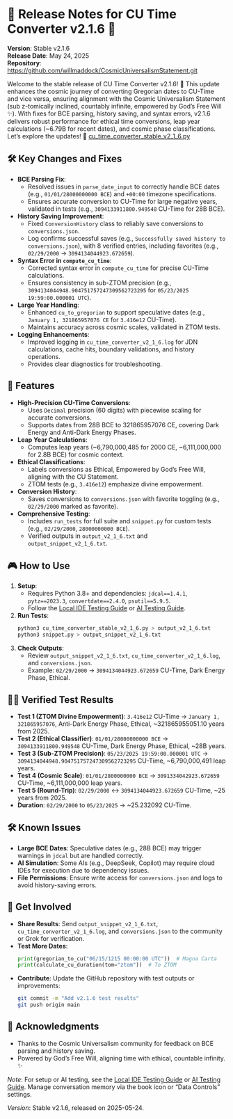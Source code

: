 # 🌟 Release Notes for CU Time Converter v2.1.6 🌟

**Version**: Stable v2.1.6  
**Release Date**: May 24, 2025  
**Repository**: https://github.com/willmaddock/CosmicUniversalismStatement.git  

Welcome to the stable release of CU Time Converter v2.1.6! 🎉 This update enhances the cosmic journey of converting Gregorian dates to CU-Time and vice versa, ensuring alignment with the Cosmic Universalism Statement (sub z-tomically inclined, countably infinite, empowered by God’s Free Will ✨). With fixes for BCE parsing, history saving, and syntax errors, v2.1.6 delivers robust performance for ethical time conversions, leap year calculations (~6.79B for recent dates), and cosmic phase classifications. Let’s explore the updates! 🚀
[cu_time_converter_stable_v2_1_6.py](../cu_time_converter_stable_v2_1_6.py)
## 🛠️ Key Changes and Fixes
- **BCE Parsing Fix**:
  - Resolved issues in `parse_date_input` to correctly handle BCE dates (e.g., `01/01/28000000000 BCE`) and `+00:00` timezone specifications.
  - Ensures accurate conversion to CU-Time for large negative years, validated in tests (e.g., `3094133911800.949548` CU-Time for 28B BCE).
- **History Saving Improvement**:
  - Fixed `ConversionHistory` class to reliably save conversions to `conversions.json`.
  - Log confirms successful saves (e.g., `Successfully saved history to conversions.json`), with 8 verified entries, including favorites (e.g., `02/29/2000` → `3094134044923.672659`).
- **Syntax Error in `compute_cu_time`**:
  - Corrected syntax error in `compute_cu_time` for precise CU-Time calculations.
  - Ensures consistency in sub-ZTOM precision (e.g., `3094134044948.904751757247309562723295` for `05/23/2025 19:59:00.000001 UTC`).
- **Large Year Handling**:
  - Enhanced `cu_to_gregorian` to support speculative dates (e.g., `January 1, 321865957076 CE` for `3.416e12` CU-Time).
  - Maintains accuracy across cosmic scales, validated in ZTOM tests.
- **Logging Enhancements**:
  - Improved logging in `cu_time_converter_v2_1_6.log` for JDN calculations, cache hits, boundary validations, and history operations.
  - Provides clear diagnostics for troubleshooting.

## 🌌 Features
- **High-Precision CU-Time Conversions**:
  - Uses `Decimal` precision (60 digits) with piecewise scaling for accurate conversions.
  - Supports dates from 28B BCE to 321865957076 CE, covering Dark Energy and Anti-Dark Energy Phases.
- **Leap Year Calculations**:
  - Computes leap years (~6,790,000,485 for 2000 CE, ~6,111,000,000 for 2.8B BCE) for cosmic context.
- **Ethical Classifications**:
  - Labels conversions as Ethical, Empowered by God’s Free Will, aligning with the CU Statement.
  - ZTOM tests (e.g., `3.416e12`) emphasize divine empowerment.
- **Conversion History**:
  - Saves conversions to `conversions.json` with favorite toggling (e.g., `02/29/2000` marked as favorite).
- **Comprehensive Testing**:
  - Includes `run_tests` for full suite and `snippet.py` for custom tests (e.g., `02/29/2000`, `28000000000 BCE`).
  - Verified outputs in `output_v2_1_6.txt` and `output_snippet_v2_1_6.txt`.

## 🎮 How to Use
1. **Setup**:
   - Requires Python 3.8+ and dependencies: `jdcal==1.4.1`, `pytz==2023.3`, `convertdate==2.4.0`, `psutil==5.9.5`.
   - Follow the [Local IDE Testing Guide](Local%20IDE%20Testing%20Guide%20for%20CU%20Time%20Converter%20v2.1.6.md) or [AI Testing Guide](AI%20Testing%20Guide%20for%20CU%20Time%20Converter%20v2.1.6.md).
2. **Run Tests**:
   ```bash
   python3 cu_time_converter_stable_v2_1_6.py > output_v2_1_6.txt
   python3 snippet.py > output_snippet_v2_1_6.txt
   ```
3. **Check Outputs**:
   - Review `output_snippet_v2_1_6.txt`, `cu_time_converter_v2_1_6.log`, and `conversions.json`.
   - Example: `02/29/2000` → `3094134044923.672659` CU-Time, Dark Energy Phase, Ethical.

## 🕵️‍♂️ Verified Test Results
- **Test 1 (ZTOM Divine Empowerment)**: `3.416e12` CU-Time → `January 1, 321865957076`, Anti-Dark Energy Phase, Ethical, ~321865955051.10 years from 2025.
- **Test 2 (Ethical Classifier)**: `01/01/28000000000 BCE` → `3094133911800.949548` CU-Time, Dark Energy Phase, Ethical, ~28B years.
- **Test 3 (Sub-ZTOM Precision)**: `05/23/2025 19:59:00.000001 UTC` → `3094134044948.904751757247309562723295` CU-Time, ~6,790,000,491 leap years.
- **Test 4 (Cosmic Scale)**: `01/01/2800000000 BCE` → `3091334042923.672659` CU-Time, ~6,111,000,000 leap years.
- **Test 5 (Round-Trip)**: `02/29/2000` ↔ `3094134044923.672659` CU-Time, ~25 years from 2025.
- **Duration**: `02/29/2000` to `05/23/2025` → ~25.232092 CU-Time.

## 🛠️ Known Issues
- **Large BCE Dates**: Speculative dates (e.g., 28B BCE) may trigger warnings in `jdcal` but are handled correctly.
- **AI Simulation**: Some AIs (e.g., DeepSeek, Copilot) may require cloud IDEs for execution due to dependency issues.
- **File Permissions**: Ensure write access for `conversions.json` and logs to avoid history-saving errors.

## 🌠 Get Involved
- **Share Results**: Send `output_snippet_v2_1_6.txt`, `cu_time_converter_v2_1_6.log`, and `conversions.json` to the community or Grok for verification.
- **Test More Dates**:
  ```python
  print(gregorian_to_cu("06/15/1215 00:00:00 UTC"))  # Magna Carta
  print(calculate_cu_duration(tom="ztom"))  # To ZTOM
  ```
- **Contribute**: Update the GitHub repository with test outputs or improvements:
  ```bash
  git commit -m "Add v2.1.6 test results"
  git push origin main
  ```

## 🙏 Acknowledgments
- Thanks to the Cosmic Universalism community for feedback on BCE parsing and history saving.
- Powered by God’s Free Will, aligning time with ethical, countable infinity. ✨

*Note*: For setup or AI testing, see the [Local IDE Testing Guide](Local%20IDE%20Testing%20Guide%20for%20CU%20Time%20Converter%20v2.1.6.md) or [AI Testing Guide](AI%20Testing%20Guide%20for%20CU%20Time%20Converter%20v2.1.6.md). Manage conversation memory via the book icon or “Data Controls” settings.

*Version*: Stable v2.1.6, released on 2025-05-24.